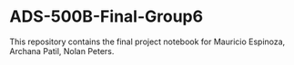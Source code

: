 # ADS-500B-Final-Group6

This repository contains the final project notebook for Mauricio Espinoza, Archana Patil, Nolan Peters.
